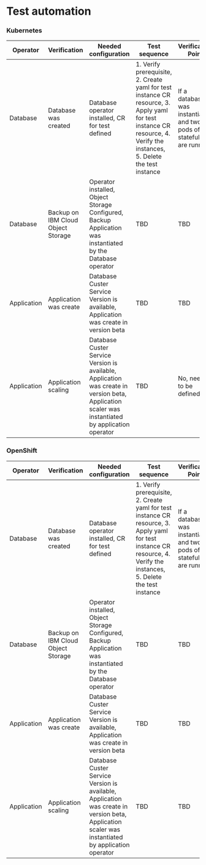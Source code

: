 # Test automation

### Kubernetes

| Operator | Verification | Needed configuration | Test sequence | Verification Point |
| --- | --- | --- | --- | --- |
| Database | Database was created | Database operator installed, CR for test defined | 1. Verify prerequisite, 2. Create yaml for test instance CR resource, 3. Apply yaml for test instance CR resource, 4. Verify the instances, 5. Delete the test instance | If a database was instantiated and two pods of the stateful set are running. | 
| Database | Backup on IBM Cloud Object Storage | Operator installed, Object Storage Configured, Backup Application was instantiated by the Database operator | TBD | TBD | No, needs to be defined. |
| Application | Application was create | Database Custer Service Version is available, Application was create in version beta | TBD |  TBD | No |
| Application | Application scaling| Database Custer Service Version is available, Application was create in version beta, Application scaler was instantiated by application operator | TBD | No, needs to be defined. |

### OpenShift

| Operator | Verification | Needed configuration | Test sequence | Verification Point | Implemented |
| --- | --- | --- | --- |  --- |  --- |
| Database | Database was created | Database operator installed, CR for test defined | 1. Verify prerequisite, 2. Create yaml for test instance CR resource, 3. Apply yaml for test instance CR resource, 4. Verify the instances, 5. Delete the test instance | If a database was instantiated and two pods of the stateful set are running. |  Yes |
| Database | Backup on IBM Cloud Object Storage | Operator installed, Object Storage Configured, Backup Application was instantiated by the Database operator | TBD | TBD | No, needs to be defined. |
| Application | Application was create | Database Custer Service Version is available, Application was create in version beta | TBD | TBD | No |
| Application | Application scaling| Database Custer Service Version is available, Application was create in version beta, Application scaler was instantiated by application operator | TBD | TBD |  No, needs to be defined. |

